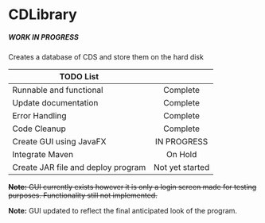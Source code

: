 # CDLibrary 
<h5> WORK IN PROGRESS </h5>
Creates a database of CDS and store them on the hard disk


| TODO List ||
| --- | :---: |
|  Runnable and functional | Complete |
|  Update documentation | Complete |
| Error Handling | Complete |
| Code Cleanup | Complete  |
| Create GUI using JavaFX | IN PROGRESS |
| Integrate Maven | On Hold |
| Create JAR file and deploy program | Not yet started |
 
 ~~**Note:** GUI currently exists however it is only a login screen made for testing purposes. Functionality still not implemented.~~

**Note:** GUI updated to reflect the final anticipated look of the program.
